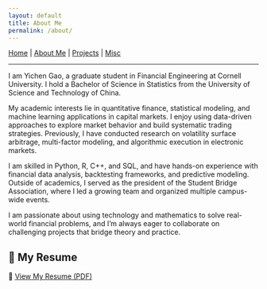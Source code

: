 ```yaml
---
layout: default
title: About Me
permalink: /about/
---
```


[Home](index.md) | [About Me](about.md) | [Projects](projects.md) | [Misc](misc.md)

---

I am Yichen Gao, a graduate student in Financial Engineering at Cornell University. I hold a Bachelor of Science in Statistics from the University of Science and Technology of China.

My academic interests lie in quantitative finance, statistical modeling, and machine learning applications in capital markets. I enjoy using data-driven approaches to explore market behavior and build systematic trading strategies. Previously, I have conducted research on volatility surface arbitrage, multi-factor modeling, and algorithmic execution in electronic markets.

I am skilled in Python, R, C++, and SQL, and have hands-on experience with financial data analysis, backtesting frameworks, and predictive modeling. Outside of academics, I served as the president of the Student Bridge Association, where I led a growing team and organized multiple campus-wide events.

I am passionate about using technology and mathematics to solve real-world financial problems, and I’m always eager to collaborate on challenging projects that bridge theory and practice.

<h2>📄 My Resume</h2>

📄 <a href="assets/Gao.Yichen.Resume.pdf" target="_blank">View My Resume (PDF)</a>
